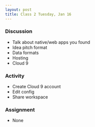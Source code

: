 ```yaml
---
layout: post
title: Class 2 Tuesday, Jan 16
---
```


### Discussion

* Talk about native/web apps you found
* Idea pitch format
* Data formats
* Hosting
* Cloud 9

### Activity

* Create Cloud 9 account
* Edit config
* Share workspace

### Assignment

* None
